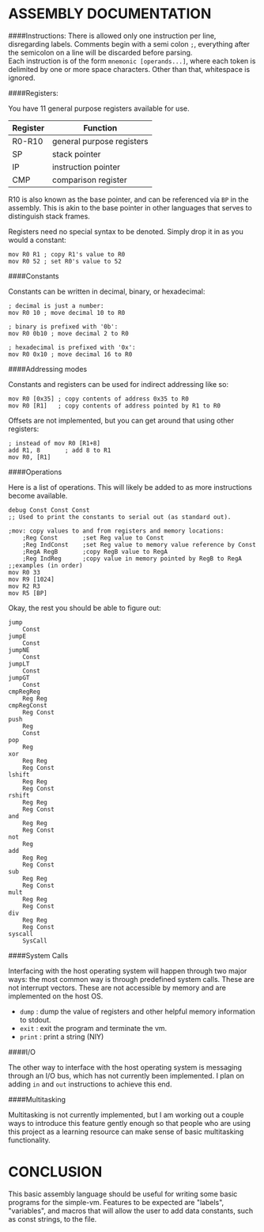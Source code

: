 ASSEMBLY DOCUMENTATION
======================

####Instructions:
There is allowed only one instruction per line, disregarding labels. Comments
begin with a semi colon `;`, everything after the semicolon on a line will be
discarded before parsing.  
Each instruction is of the form `mnemonic [operands...]`, where each token is
delimited by one or more space characters. Other than that, whitespace is
ignored.

####Registers:

You have 11 general purpose registers available for use.  

| Register   | Function                   |
| -----------| -------------------------- |
| R0-R10     | general purpose registers  |
| SP         | stack pointer              |
| IP         | instruction pointer        |
| CMP        | comparison register        |

R10 is also known as the base pointer, and can be referenced via `BP` in the
assembly. This is akin to the base pointer in other languages that serves to
distinguish stack frames.

Registers need no special syntax to be denoted. Simply drop it in as you would
a constant:

    mov R0 R1 ; copy R1's value to R0
    mov R0 52 ; set R0's value to 52

####Constants

Constants can be written in decimal, binary, or hexadecimal:

    ; decimal is just a number:
    mov R0 10 ; move decimal 10 to R0

    ; binary is prefixed with '0b':
    mov R0 0b10 ; move decimal 2 to R0

    ; hexadecimal is prefixed with '0x':
    mov R0 0x10 ; move decimal 16 to R0

####Addressing modes

Constants and registers can be used for indirect addressing like so:

    mov R0 [0x35] ; copy contents of address 0x35 to R0
    mov R0 [R1]   ; copy contents of address pointed by R1 to R0

Offsets are not implemented, but you can get around that using other registers:

    ; instead of mov R0 [R1+8]
    add R1, 8       ; add 8 to R1
    mov R0, [R1] 

####Operations

Here is a list of operations. This will likely be added to as more instructions
become available.

    debug Const Const Const
    ;; Used to print the constants to serial out (as standard out).

    ;mov: copy values to and from registers and memory locations:
        ;Reg Const       ;set Reg value to Const
        ;Reg IndConst    ;set Reg value to memory value reference by Const
        ;RegA RegB       ;copy RegB value to RegA
        ;Reg IndReg      ;copy value in memory pointed by RegB to RegA
    ;;examples (in order)
    mov R0 33
    mov R9 [1024]
    mov R2 R3
    mov R5 [BP]

Okay, the rest you should be able to figure out:

    jump 
        Const 
    jumpE 
        Const 
    jumpNE 
        Const 
    jumpLT 
        Const 
    jumpGT 
        Const 
    cmpRegReg 
        Reg Reg 
    cmpRegConst 
        Reg Const 
    push 
        Reg 
        Const 
    pop 
        Reg 
    xor 
        Reg Reg 
        Reg Const 
    lshift 
        Reg Reg 
        Reg Const 
    rshift 
        Reg Reg 
        Reg Const 
    and 
        Reg Reg 
        Reg Const 
    not 
        Reg 
    add 
        Reg Reg 
        Reg Const 
    sub 
        Reg Reg 
        Reg Const 
    mult 
        Reg Reg 
        Reg Const 
    div 
        Reg Reg 
        Reg Const 
    syscall 
        SysCall 


####System Calls

Interfacing with the host operating system will happen through two major ways:
the most common way is through predefined system calls. These are not interrupt
vectors. These are not accessible by memory and are implemented on the host OS. 

- `dump` : dump the value of registers and other helpful memory information to stdout.
- `exit` : exit the program and terminate the vm.
- `print` : print a string (NIY)

####I/O

The other way to interface with the host operating system is messaging through
an I/O bus, which has not currently been implemented. I plan on adding `in` and
`out` instructions to achieve this end.

####Multitasking

Multitasking is not currently implemented, but I am working out a couple ways
to introduce this feature gently enough so that people who are using this
project as a learning resource can make sense of basic multitasking
functionality.

CONCLUSION
==========

This basic assembly language should be useful for writing some basic programs
for the simple-vm. Features to be expected are "labels", "variables", and
macros that will allow the user to add data constants, such as const strings,
to the file.
